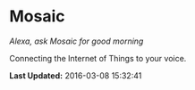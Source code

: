 # Mosaic
*Alexa, ask Mosaic for good morning*

Connecting the Internet of Things to your voice.

**Last Updated:** 2016-03-08 15:32:41